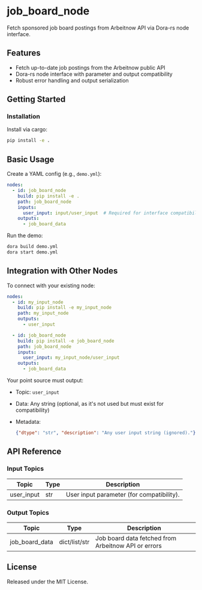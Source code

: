 # job_board_node

Fetch sponsored job board postings from Arbeitnow API via Dora-rs node interface.

## Features
- Fetch up-to-date job postings from the Arbeitnow public API
- Dora-rs node interface with parameter and output compatibility
- Robust error handling and output serialization

## Getting Started

### Installation
Install via cargo:
```bash
pip install -e .
```

## Basic Usage

Create a YAML config (e.g., `demo.yml`):

```yaml
nodes:
  - id: job_board_node
    build: pip install -e .
    path: job_board_node
    inputs:
      user_input: input/user_input  # Required for interface compatibility (can be dummy)
    outputs:
      - job_board_data
```

Run the demo:

```bash
dora build demo.yml
dora start demo.yml
```

## Integration with Other Nodes

To connect with your existing node:

```yaml
nodes:
  - id: my_input_node
    build: pip install -e my_input_node
    path: my_input_node
    outputs:
      - user_input

  - id: job_board_node
    build: pip install -e job_board_node
    path: job_board_node
    inputs:
      user_input: my_input_node/user_input
    outputs:
      - job_board_data
```

Your point source must output:

* Topic: `user_input`
* Data: Any string (optional, as it's not used but must exist for compatibility)
* Metadata:

  ```json
  {"dtype": "str", "description": "Any user input string (ignored)."}
  ```

## API Reference

### Input Topics

| Topic                | Type  | Description                               |
| -------------------- | ----- | ----------------------------------------- |
| user_input           | str   | User input parameter (for compatibility). |

### Output Topics

| Topic           | Type            | Description                                         |
| --------------- | --------------- | --------------------------------------------------- |
| job_board_data  | dict/list/str   | Job board data fetched from Arbeitnow API or errors |


## License

Released under the MIT License.
